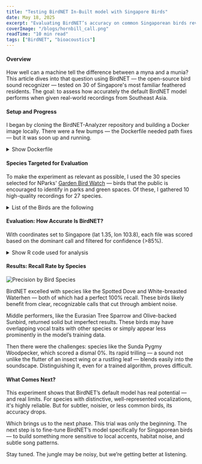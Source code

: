 ```yaml
---
title: "Testing BirdNET In-Built model with Singapore Birds"
date: May 18, 2025
excerpt: "Evaluating BirdNET’s accuracy on common Singaporean birds reveals strengths and weaknesses"
coverImage: "/blogs/hornbill_call.png"
readTime: "10 min read"
tags: ["BirdNET", "bioacoustics"]
---
```


#### Overview

How well can a machine tell the difference between a myna and a munia? This article dives into that question using BirdNET — the open-source bird sound recognizer — tested on 30 of Singapore's most familiar feathered residents. The goal: to assess how accurately the default BirdNET model performs when given real-world recordings from Southeast Asia.

#### Setup and Progress

I began by cloning the BirdNET-Analyzer repository and building a Docker image locally. There were a few bumps — the Dockerfile needed path fixes — but it was soon up and running.

<details>
<summary>Show Dockerfile</summary>

```Dockerfile
FROM python:3.11

# Install FFmpeg
RUN apt-get update && apt-get install -y --no-install-recommends ffmpeg && rm -rf /var/lib/apt/lists/*

# Set working directory
WORKDIR /app

# Copy BirdNET code
COPY . .

# Install Python dependencies
RUN pip install --upgrade pip \
 && pip install .

# Set entrypoint
ENTRYPOINT ["python3", "-m", "birdnet_analyzer.analyze"]
```

</details>

#### Species Targeted for Evaluation

To make the experiment as relevant as possible, I used the 30 species selected for NParks' [Garden Bird Watch](http://nparks.gov.sg/nature/community-in-nature/garden-bird-watch) — birds that the public is encouraged to identify in parks and green spaces. Of these, I gathered 10 high-quality recordings for 27 species.

<details>
  <summary>List of the Birds are the following</summary>
  <ol>
    <li>Common Myna (Acridotheres tristis)</li>
    <li>Large-billed Crow (Corvus macrorhynchos)</li>
    <li>Yellow-vented Bulbul (Pycnonotus goiavier)</li>
    <li>Asian Koel (Eudynamys scolopaceus)</li>
    <li>White-breasted Waterhen (Amaurornis phoenicurus)</li>
    <li>Asian Glossy Starling (Aplonis panayensis)</li>
    <li>Scarlet-backed Flowerpecker (Dicaeum cruentatum)</li>
    <li>Common Iora (Aegithina tiphia)</li>
    <li>Swinhoe's White-eye (Zosterops simplex)</li>
    <li>Collared Kingfisher (Todiramphus chloris)</li>
    <li>Red Junglefowl (Gallus gallus)</li>
    <li>Eurasian Tree Sparrow (Passer montanus)</li>
    <li>White-throated Kingfisher (Halcyon smyrnensis)</li>
    <li>Common Tailorbird (Orthotomus sutorius)</li>
    <li>Rock Pigeon (Columba livia)</li>
    <li>Olive-backed Sunbird (Cinnyris jugularis)</li>
    <li>Spotted Dove (Spilopelia chinensis)</li>
    <li>Brown-throated Sunbird (Anthreptes malacensis)</li>
    <li>Blue-tailed Bee-eater (Merops philippinus)</li>
    <li>Blue-throated Bee-eater (Merops viridis)</li>
    <li>Pink-necked Green Pigeon (Treron vernans)</li>
    <li>Sunda Pygmy Woodpecker (Yungipicus moluccensis)</li>
    <li>Oriental Pied Hornbill (Anthracoceros albirostris)</li>
    <li>Common Flameback (Dinopium javanense)</li>
    <li>Scaly-breasted Munia (Lonchura punctulata)</li>
    <li>Zebra Dove (Geopelia striata)</li>
    <li>House Crow (Corvus splendens)</li>
  </ol>

#### Species Not Used

Out of the 30 Garden Birdwatch species, a few species couldn’t be retrieved from Xeno-Canto:

* Javan Myna (*Acridotheres javanicus*)
* Oriental Magpie-Robin (*Copsychus saularis*)
* Black-naped Oriole (*Oriolus chinensis*)

> Some species are under extreme pressure due to trapping or harassment. The open availability of high-quality recordings of these species can make the problems even worse. For this reason, streaming and downloading of these recordings is disabled. ([xeno-canto](https://xeno-canto.org/help/FAQ#restricted))
</details>


#### Evaluation: How Accurate Is BirdNET?

With coordinates set to Singapore (lat 1.35, lon 103.8), each file was scored based on the dominant call and filtered for confidence (>85%).

<details>
<summary>Show R code used for analysis</summary>

```r
df |>
  filter(Confidence > 0.85) |>
  mutate(duration = `End Time (s)` - `Begin Time (s)`) |>
  group_by(File, detected_com_name, original_com_name) |>
  summarise(total_duration = sum(duration)) |>
  slice_max(total_duration, n = 1) |>
  ungroup() |>
  mutate(isCorrect = if_else(detected_com_name == original_com_name, 1, 0)) |>
  group_by(original_com_name) |>
  summarise(
    numOfRecordings = n(),
    CorrectId = sum(isCorrect),
    recall = round(CorrectId / numOfRecordings * 100, 0)
  )
```

</details>

#### Results: Recall Rate by Species

![Precision by Bird Species](/blogs/birdnet_default_model_plot.png)

BirdNET excelled with species like the Spotted Dove and White-breasted Waterhen — both of which had a perfect 100% recall. These birds likely benefit from clear, recognizable calls that cut through ambient noise.

Middle performers, like the Eurasian Tree Sparrow and Olive-backed Sunbird, returned solid but imperfect results. These birds may have overlapping vocal traits with other species or simply appear less prominently in the model’s training data.

Then there were the challenges: species like the Sunda Pygmy Woodpecker, which scored a dismal 0%. Its rapid trilling — a sound not unlike the flutter of an insect wing or a rustling leaf — blends easily into the soundscape. Distinguishing it, even for a trained algorithm, proves difficult.

#### What Comes Next?

This experiment shows that BirdNET’s default model has real potential — and real limits. For species with distinctive, well-represented vocalizations, it's highly reliable. But for subtler, noisier, or less common birds, its accuracy drops.

Which brings us to the next phase. This trial was only the beginning. The next step is to fine-tune BirdNET’s model specifically for Singaporean birds — to build something more sensitive to local accents, habitat noise, and subtle song patterns.

Stay tuned. The jungle may be noisy, but we’re getting better at listening.